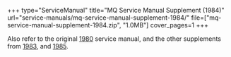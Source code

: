 +++
type="ServiceManual"
title="MQ Service Manual Supplement (1984)"
url="service-manuals/mq-service-manual-supplement-1984/"
file=["mq-service-manual-supplement-1984.zip", "1.0MB"]
cover_pages=1
+++

Also refer to the original [1980](/service-manuals/mq-service-manual-1980/) service manual, and the other supplements from [1983](/service-manuals/mq-service-manual-supplement-1983/), and [1985](/service-manuals/mq-service-manual-supplement-1985/).
